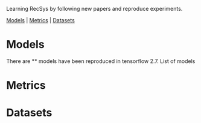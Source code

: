 Learning RecSys by following new papers and reproduce experiments.


[Models](#Models) | [Metrics](#Metrics) | [Datasets](#Datasets)


# Models

There are ** models have been reproduced in tensorflow 2.7.
List of models

# Metrics


# Datasets
